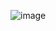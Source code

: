 ![image](https://github.com/BlackRipper12/bmi_apps/assets/140571405/eda5820d-6e27-4fc7-b938-54b6b906e0c3)
